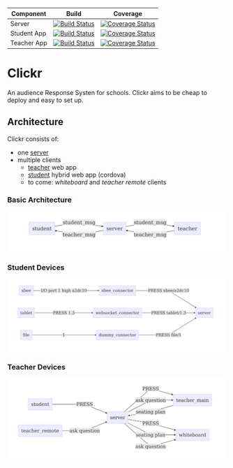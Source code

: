 | Component | Build | Coverage |
|-----------|-------|----------|
| Server | [![Build Status](https://travis-ci.org/ftes/clickr-server.svg?branch=master)](https://travis-ci.org/ftes/clickr-server) | [![Coverage Status](https://coveralls.io/repos/github/ftes/clickr-server/badge.svg?branch=master)](https://coveralls.io/github/ftes/clickr-server?branch=master) |
| Student App | [![Build Status](https://travis-ci.org/ftes/clickr-student.svg?branch=master)](https://travis-ci.org/ftes/clickr-student) | [![Coverage Status](https://coveralls.io/repos/github/ftes/clickr-student/badge.svg?branch=master)](https://coveralls.io/github/ftes/clickr-student?branch=master) |
| Teacher App | [![Build Status](https://travis-ci.org/ftes/clickr-teacher.svg?branch=master)](https://travis-ci.org/ftes/clickr-teacher) | [![Coverage Status](https://coveralls.io/repos/github/ftes/clickr-teacher/badge.svg?branch=master)](https://coveralls.io/github/ftes/clickr-teacher?branch=master) |

# Clickr
An audience Response Systen for schools.
Clickr aims to be cheap to deploy and easy to set up.

## Architecture
Clickr consists of:
- one [server](https://github.com/ftes/clickr-server)
- multiple clients
  - [teacher](https://github.com/ftes/clickr-teacher) web app
  - [student](https://github.com/ftes/clickr-student) hybrid web app (cordova)
  - to come: _whiteboard_ and _teacher remote_ clients

### Basic Architecture
![basic architecture](docs/diagrams/architecture_basic.mmd.png)

### Student Devices
![basic architecture](docs/diagrams/student_devices.mmd.png)

### Teacher Devices
![basic architecture](docs/diagrams/teacher_devices.mmd.png)